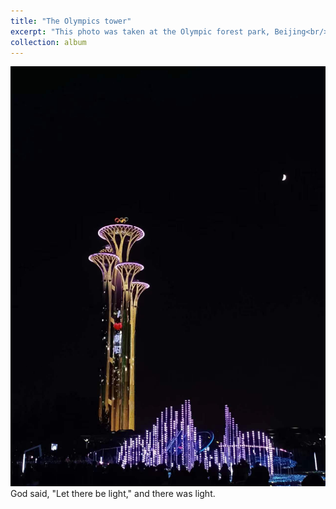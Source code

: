 ```yaml
---
title: "The Olympics tower"
excerpt: "This photo was taken at the Olympic forest park, Beijing<br/><img src='/images/Olympics tower.jpg'>"
collection: album
---
```

<img src='/images/Olympics tower.jpg'>
 God said, "Let there be light," and there was light.
